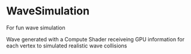 # WaveSimulation
For fun wave simulation

Wave generated with a Compute Shader receiveing GPU information for each vertex to simulated realistic wave collisions
